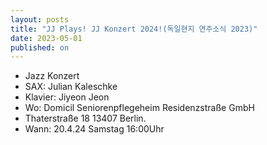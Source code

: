 ```yaml
---
layout: posts
title: "JJ Plays! JJ Konzert 2024!(독일현지 연주소식 2023)"
date: 2023-05-01
published: on
---
```


- Jazz Konzert 
- SAX: Julian Kaleschke 
- Klavier: Jiyeon Jeon 
- Wo: Domicil Seniorenpflegeheim Residenzstraße GmbH
- Thaterstraße 18 13407 Berlin.
- Wann: 20.4.24 Samstag 16:00Uhr
